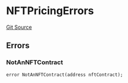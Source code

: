 # NFTPricingErrors
[Git Source](https://github.com/thrackle-io/tron/blob/362ca5d8826deeb3c732b79b0826e739dff4e241/src/common/IErrors.sol)


## Errors
### NotAnNFTContract

```solidity
error NotAnNFTContract(address nftContract);
```

